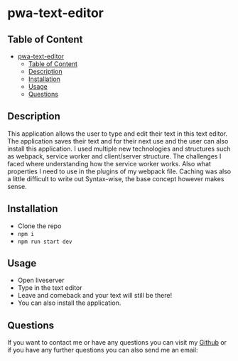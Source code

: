 # pwa-text-editor



## Table of Content 
- [pwa-text-editor](#pwa-text-editor)
  - [Table of Content](#table-of-content)
  - [Description](#description)
  - [Installation](#installation)
  - [Usage](#usage)
  - [Questions](#questions)

## Description
This application allows the user to type and edit their text in this text editor. The application saves their text and for their next use and the user can also install this application. I used multiple new technologies and structures such as webpack, service worker and client/server structure. The challenges I faced where understanding how the service worker works. Also what properties I need to use in the plugins of my webpack file. Caching was also a little difficult to write out Syntax-wise, the base concept however makes sense. 

## Installation
- Clone the repo
- `npm i` 
- `npm run start dev` 

## Usage
- Open liveserver
- Type in the text editor 
- Leave and comeback and your text will still be there!
- You can also install the application. 

## Questions
If you want to contact me or have any questions you can visit my [Github](https://github.com/)
or if you have any further questions you can also send me an email: 
